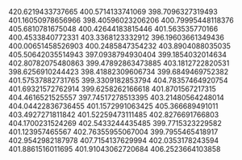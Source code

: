 420.6219433737665
400.5714133741069
398.7096327319493
401.16050978656966
398.40596023206206
400.79995448118376
405.6810781675048
400.42644183815446
401.563535770166
400.4533840772331
403.3368123332912
396.19603661349436
400.00651458526903
400.2485847354232
403.8904088035035
405.50642035514943
397.0938794930404
399.1854032014634
402.80782075480863
399.47892863473885
403.1812722820531
398.6256910244423
398.41882309606734
399.6849469752382
401.57537882731765
399.3309182853794
404.78357464920754
401.69321572762914
399.6258262166618
401.8701567217315
404.4616521525557
397.74517278513395
403.21480564248014
404.04422836736455
401.1572991063425
405.366689491011
403.4927271811842
401.52259473111485
402.8276691766803
404.1700231524269
402.5433244435485
399.7715323229582
401.123957465567
402.76355955067004
399.7955465418917
402.9542982187978
407.7154137629994
402.0353178243594
401.8861516011695
401.91043062720684
406.2523664103858